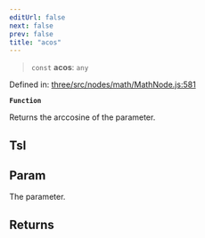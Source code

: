 ```yaml
---
editUrl: false
next: false
prev: false
title: "acos"
---
```


> `const` **acos**: `any`

Defined in: [three/src/nodes/math/MathNode.js:581](https://github.com/DefinitelyMaybe/three-i18n/blob/fa57b79433d1c349ffb23a78727299c8d4190136/three/src/nodes/math/MathNode.js#L581)

**`Function`**

Returns the arccosine of the parameter.

## Tsl

## Param

The parameter.

## Returns
